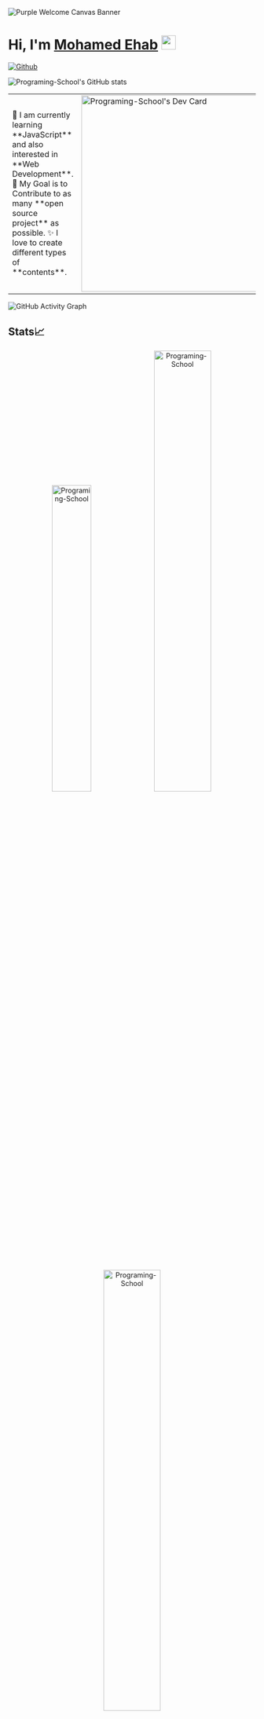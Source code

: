 ![Purple Welcome Canvas Banner](https://user-images.githubusercontent.com/96921717/152648473-9799d284-7e21-49ab-a07e-45d35bdc07fb.png)


# Hi, I'm [Mohamed Ehab](https://www.youtube.com/channel/UC1YTVmV31RZV2oie1kKpJkw) <img src="https://github.com/TheDudeThatCode/TheDudeThatCode/blob/master/Assets/Hi.gif" width="29px">

[![Github](https://img.shields.io/github/followers/Programing-School?label=Follow&style=social)](https://github.com/Programing-School)

![Programing-School's GitHub stats](https://github-readme-stats.vercel.app/api?username=Programing-School&show_icons=true&theme=radical)


<table>
<tr>
  <td valign="center">
    🌱 I am currently learning **JavaScript** and also interested in **Web Development**.
    🎯 My Goal is to Contribute to as many **open source project** as possible.
    ✨ I love to create different types of **contents**.
<td >
    <a href="https://app.daily.dev/Mohamed_Ehab"><img src="https://api.daily.dev/devcards/ed49ae7194bc40a298676373c974b702.png?r=obc" width="400" alt="Programing-School's Dev Card"/></a>
  </td>

</tr>
</table>

![GitHub Activity Graph](https://activity-graph.herokuapp.com/graph?username=Programing-School&theme=dracula&hide_border=true)

## Stats📈
<p align="center">
<img width="40%" src="https://github-readme-stats.vercel.app/api/top-langs?username=Programing-School&show_icons=true&theme=dracula&title_color=ff8000&text_color=ffffff&bg_color=6a6a6a&locale=en&layout=compact&hide_border=true" alt="Programing-School" /> 
<img width="48%" src="https://github-readme-stats.vercel.app/api?username=Programing-School&show_icons=true&theme=dracula&title_color=ff8000&text_color=ffffff&bg_color=6a6a6a&locale=en&hide_border=true" alt="Programing-School" />
<img width="48%" src="https://github-readme-streak-stats.herokuapp.com/?user=Programing-School&theme=highcontrast&hide_border=true" alt="Programing-School" />
</p>

# Connect with me <img src="https://github.com/TheDudeThatCode/TheDudeThatCode/blob/master/Assets/Hi.gif" width="29px">
<img height="32" width="32" src="https://cdn.jsdelivr.net/npm/simple-icons@v6/icons/instagram.svg" />
<img height="32" width="32" src="https://unpkg.com/simple-icons@v6/icons/medium.svg" />
